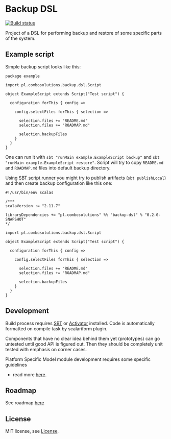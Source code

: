 # Backup DSL

[![Build status](https://api.shippable.com/projects/561d0f141895ca44741d627e/badge/master)](https://app.shippable.com/projects/561d0f141895ca44741d627e)

Project of a DSL for performing backup and restore of some specific parts of
the system.

## Example script

Simple backup script looks like this: 

    package example

    import pl.combosolutions.backup.dsl.Script
    
    object ExampleScript extends Script("Test script") {
    
      configuration forThis { config =>
    
        config.selectFiles forThis { selection =>
    
          selection.files += "README.md"
          selection.files += "ROADMAP.md"
    
          selection.backupFiles
        }
      }
    }

One can run it with `sbt "runMain example.ExampleScript backup"` and
`sbt "runMain example.ExampleScript restore"`. Script will try to copy
`README.md` and `ROADMAP.md` files into default backup directory.

Using [SBT script runner](http://www.scala-sbt.org/0.13/docs/Scripts.html) you
might try to publish artifacts (`sbt publishLocal`) and then create backup
configuration like this one:

    #!/usr/bin/env scalas
    
    /***
    scalaVersion := "2.11.7"
    
    libraryDependencies += "pl.combosolutions" %% "backup-dsl" % "0.2.0-SNAPSHOT"
    */
    
    import pl.combosolutions.backup.dsl.Script
    
    object ExampleScript extends Script("Test script") {
    
      configuration forThis { config =>
    
        config.selectFiles forThis { selection =>
    
          selection.files += "README.md"
          selection.files += "ROADMAP.md"
    
          selection.backupFiles
        }
      }
    }

## Development

Build process requires [SBT](www.scala-sbt.org) or
[Activator](https://www.typesafe.com/activator/download) installed. Code is
automatically formatted on compile task by scalariform plugin.

Components that have no clear idea behind them yet (prototypes) can go untested
until good API is figured out. Then they should be completely unit tested with
emphasis on corner cases.

Platform Specific Model module development requires some specific guidelines
- read more [here](PSM-DEVELOPMENT.md).

## Roadmap

See roadmap [here](ROADMAP.md)

## License

MIT license, see [License](LICENSE).
